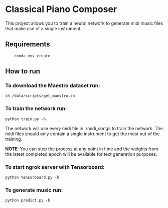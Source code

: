 # Classical Piano Composer

This project allows you to train a neural network to generate midi music files that make use of a single instrument

## Requirements

```
    conda env create
```
## How to run

### To download the Maestro dataset run:

```
sh /data/scripts/get_maestro.sh
```

### To train the network run:

```
python train.py -h
```

The network will use every midi file in ./midi_songs to train the network. The midi files should only contain a single instrument to get the most out of the training.

**NOTE**: You can stop the process at any point in time and the weights from the latest completed epoch will be available for text generation purposes.

### To start ngrok server with Tensorboard:

```
python tensorboard.py -h
```

### To generate music run:

```
python predict.py -h
```